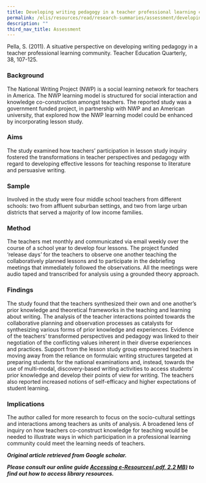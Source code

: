 ```yaml
---
title: Developing writing pedagogy in a teacher professional learning community
permalink: /elis/resources/read/research-summaries/assessment/developing-writing-pedagogy-in-learning-community/
description: ""
third_nav_title: Assessment
---
```

 Pella, S. (2011). A situative perspective on developing writing pedagogy in a teacher professional learning community. Teacher Education Quarterly, 38, 107-125.

### Background

The National Writing Project (NWP) is a social learning network for teachers in America. The NWP learning model is structured for social interaction and knowledge co-construction amongst teachers. The reported study was a government funded project, in partnership with NWP and an American university, that explored how the NWP learning model could be enhanced by incorporating lesson study.

### Aims

The study examined how teachers’ participation in lesson study inquiry fostered the transformations in teacher perspectives and pedagogy with regard to developing effective lessons for teaching response to literature and persuasive writing.

### Sample

Involved in the study were four middle school teachers from different schools: two from affluent suburban settings, and two from large urban districts that served a majority of low income families.

### Method

The teachers met monthly and communicated via email weekly over the course of a school year to develop four lessons. The project funded ‘release days’ for the teachers to observe one another teaching the collaboratively planned lessons and to participate in the debriefing meetings that immediately followed the observations. All the meetings were audio taped and transcribed for analysis using a grounded theory approach.

### Findings

The study found that the teachers synthesized their own and one another’s prior knowledge and theoretical frameworks in the teaching and learning about writing. The analysis of the teacher interactions pointed towards the collaborative planning and observation processes as catalysts for synthesizing various forms of prior knowledge and experiences. Evidence of the teachers’ transformed perspectives and pedagogy was linked to their negotiation of the conflicting values inherent in their diverse experiences and practices. Support from the lesson study group empowered teachers in moving away from the reliance on formulaic writing structures targeted at preparing students for the national examinations and, instead, towards the use of multi-modal, discovery-based writing activities to access students’ prior knowledge and develop their points of view for writing. The teachers also reported increased notions of self-efficacy and higher expectations of student learning.

### Implications

The author called for more research to focus on the socio-cultural settings and interactions among teachers as units of analysis. A broadened lens of inquiry on how teachers co-construct knowledge for teaching would be needed to illustrate ways in which participation in a professional learning community could meet the learning needs of teachers.


_**Original article retrieved from Google scholar.**_  

**_Please consult our online guide [Accessing e-Resources(.pdf, 2.2 MB)](https://academyofsingaporeteachers-moe-edu-sg-admin.cwp.sg/elis/resources/read/research-summaries/assessment/18e45074-6b1b-4ac7-811f-1a8da16c4f81 "Accessing e-Resources") to find out how to access library resources._**